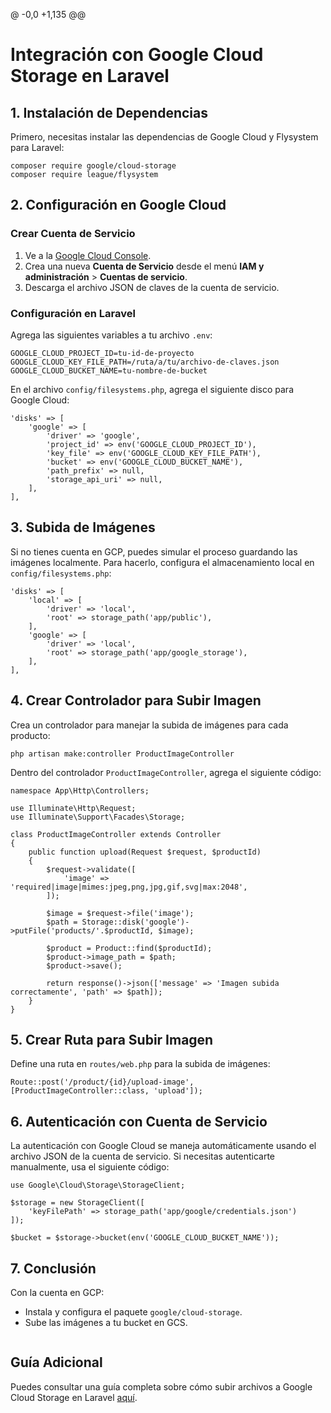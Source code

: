 @ -0,0 +1,135 @@
# Integración con Google Cloud Storage en Laravel

## 1. Instalación de Dependencias

Primero, necesitas instalar las dependencias de Google Cloud y Flysystem para Laravel:

```
composer require google/cloud-storage
composer require league/flysystem
```

## 2. Configuración en Google Cloud

### Crear Cuenta de Servicio

1. Ve a la [Google Cloud Console](https://console.cloud.google.com/).
2. Crea una nueva **Cuenta de Servicio** desde el menú **IAM y administración** > **Cuentas de servicio**.
3. Descarga el archivo JSON de claves de la cuenta de servicio.

### Configuración en Laravel

Agrega las siguientes variables a tu archivo `.env`:

```
GOOGLE_CLOUD_PROJECT_ID=tu-id-de-proyecto
GOOGLE_CLOUD_KEY_FILE_PATH=/ruta/a/tu/archivo-de-claves.json
GOOGLE_CLOUD_BUCKET_NAME=tu-nombre-de-bucket
```

En el archivo `config/filesystems.php`, agrega el siguiente disco para Google Cloud:

```
'disks' => [
    'google' => [
        'driver' => 'google',
        'project_id' => env('GOOGLE_CLOUD_PROJECT_ID'),
        'key_file' => env('GOOGLE_CLOUD_KEY_FILE_PATH'),
        'bucket' => env('GOOGLE_CLOUD_BUCKET_NAME'),
        'path_prefix' => null,
        'storage_api_uri' => null,
    ],
],
```

## 3. Subida de Imágenes

Si no tienes cuenta en GCP, puedes simular el proceso guardando las imágenes localmente. Para hacerlo, configura el almacenamiento local en `config/filesystems.php`:

```
'disks' => [
    'local' => [
        'driver' => 'local',
        'root' => storage_path('app/public'),
    ],
    'google' => [
        'driver' => 'local',
        'root' => storage_path('app/google_storage'),
    ],
],
```

## 4. Crear Controlador para Subir Imagen

Crea un controlador para manejar la subida de imágenes para cada producto:

```
php artisan make:controller ProductImageController
```

Dentro del controlador `ProductImageController`, agrega el siguiente código:

```
namespace App\Http\Controllers;

use Illuminate\Http\Request;
use Illuminate\Support\Facades\Storage;

class ProductImageController extends Controller
{
    public function upload(Request $request, $productId)
    {
        $request->validate([
            'image' => 'required|image|mimes:jpeg,png,jpg,gif,svg|max:2048',
        ]);

        $image = $request->file('image');
        $path = Storage::disk('google')->putFile('products/'.$productId, $image);

        $product = Product::find($productId);
        $product->image_path = $path;
        $product->save();

        return response()->json(['message' => 'Imagen subida correctamente', 'path' => $path]);
    }
}
```

## 5. Crear Ruta para Subir Imagen

Define una ruta en `routes/web.php` para la subida de imágenes:

```
Route::post('/product/{id}/upload-image', [ProductImageController::class, 'upload']);
```

## 6. Autenticación con Cuenta de Servicio

La autenticación con Google Cloud se maneja automáticamente usando el archivo JSON de la cuenta de servicio. Si necesitas autenticarte manualmente, usa el siguiente código:

```
use Google\Cloud\Storage\StorageClient;

$storage = new StorageClient([
    'keyFilePath' => storage_path('app/google/credentials.json')
]);

$bucket = $storage->bucket(env('GOOGLE_CLOUD_BUCKET_NAME'));
```

## 7. Conclusión

Con la cuenta en GCP:

- Instala y configura el paquete `google/cloud-storage`.
- Sube las imágenes a tu bucket en GCS.

```

```

## Guía Adicional

Puedes consultar una guía completa sobre cómo subir archivos a Google Cloud Storage en Laravel [aquí](https://dev.to/iankumu/how-to-upload-filesimages-to-google-cloud-storage-in-laravel-4nf3).